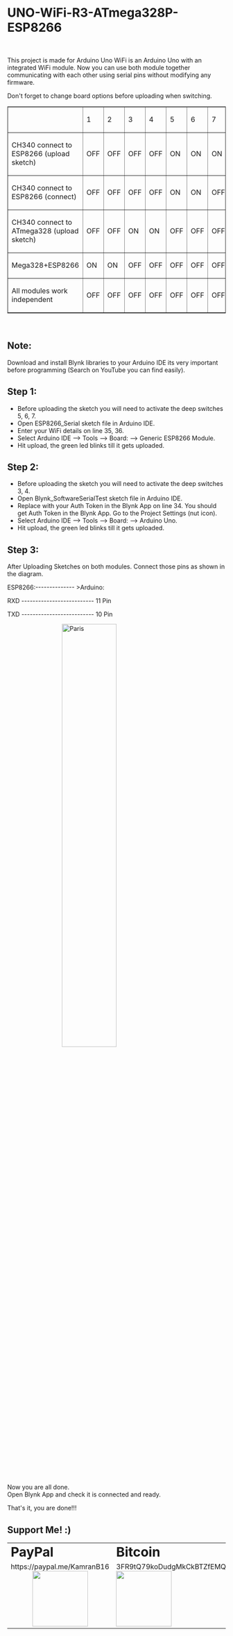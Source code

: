 # UNO-WiFi-R3-ATmega328P-ESP8266

<br />

This project is made for Arduino Uno WiFi is an Arduino Uno with an integrated WiFi module. Now you can use both module together communicating with each other using serial pins without modifying any firmware.

Don't forget to change board options before uploading when switching.

<table border="1" cellspacing="0" cellpadding="0">
<tbody>
<tr>
<td>
<p>&nbsp;</p>
</td>
<td>
<p>1</p>
</td>
<td>
<p>2</p>
</td>
<td>
<p>3</p>
</td>
<td>
<p>4</p>
</td>
<td>
<p>5</p>
</td>
<td>
<p>6</p>
</td>
<td>
<p>7</p>
</td>
<td>
<p>8</p>
</td>
</tr>
<tr>
<td>
<p>CH340 connect to ESP8266 (upload sketch)</p>
</td>
<td>
<p>OFF</p>
</td>
<td>
<p>OFF</p>
</td>
<td>
<p>OFF</p>
</td>
<td>
<p>OFF</p>
</td>
<td>
<p>ON</p>
</td>
<td>
<p>ON</p>
</td>
<td>
<p>ON</p>
</td>
<td>
<p>NoUSE</p>
</td>
</tr>
<tr>
<td>
<p>CH340 connect to ESP8266 (connect)</p>
</td>
<td>
<p>OFF</p>
</td>
<td>
<p>OFF</p>
</td>
<td>
<p>OFF</p>
</td>
<td>
<p>OFF</p>
</td>
<td>
<p>ON</p>
</td>
<td>
<p>ON</p>
</td>
<td>
<p>OFF</p>
</td>
<td>
<p>NoUSE</p>
</td>
</tr>
<tr>
<td>
<p>CH340 connect to ATmega328 (upload sketch)</p>
</td>
<td>
<p>OFF</p>
</td>
<td>
<p>OFF</p>
</td>
<td>
<p>ON</p>
</td>
<td>
<p>ON</p>
</td>
<td>
<p>OFF</p>
</td>
<td>
<p>OFF</p>
</td>
<td>
<p>OFF</p>
</td>
<td>
<p>NoUSE</p>
</td>
</tr>
<tr>
<td>
<p>Mega328+ESP8266</p>
</td>
<td>
<p>ON</p>
</td>
<td>
<p>ON</p>
</td>
<td>
<p>OFF</p>
</td>
<td>
<p>OFF</p>
</td>
<td>
<p>OFF</p>
</td>
<td>
<p>OFF</p>
</td>
<td>
<p>OFF</p>
</td>
<td>
<p>NoUSE</p>
</td>
</tr>
<tr>
<td>
<p>All modules work independent</p>
</td>
<td>
<p>OFF</p>
</td>
<td>
<p>OFF</p>
</td>
<td>
<p>OFF</p>
</td>
<td>
<p>OFF</p>
</td>
<td>
<p>OFF</p>
</td>
<td>
<p>OFF</p>
</td>
<td>
<p>OFF</p>
</td>
<td>
<p>NoUSE</p>
</td>
</tr>
</tbody>
</table>

<br />

## Note: 
Download and install Blynk libraries to your Arduino IDE its very important before programming (Search on YouTube you can find easily).

## Step 1:
- Before uploading the sketch you will need to activate the deep switches 5, 6, 7.
- Open ESP8266_Serial sketch file in Arduino IDE.
- Enter your WiFi details on line 35, 36.
- Select Arduino IDE --> Tools --> Board: --> Generic ESP8266 Module.
- Hit upload, the green led blinks till it gets uploaded.

## Step 2:
- Before uploading the sketch you will need to activate the deep switches 3, 4.
- Open Blynk_SoftwareSerialTest sketch file in Arduino IDE.
- Replace with your Auth Token in the Blynk App on line 34. 
  You should get Auth Token in the Blynk App.
  Go to the Project Settings (nut icon).
- Select Arduino IDE --> Tools --> Board: --> Arduino Uno.
- Hit upload, the green led blinks till it gets uploaded.




## Step 3:
After Uploading Sketches on both modules. Connect those pins as shown in the diagram. <br />

ESP8266:-------------- >Arduino: <br />

RXD -------------------------- 11 Pin <br />

TXD -------------------------- 10 Pin <br />


<img src="https://user-images.githubusercontent.com/23693439/118506781-0dfa4a80-b747-11eb-80cf-364dffe105fc.png" alt="Paris" style="display: block; margin-left: auto; margin-right: auto; width: 50%;">

<br />

Now you are all done.  <br />
Open Blynk App and check it is connected and ready.  <br />

That's it, you are done!!!  <br />




## Support Me! :)




<table border="0">
 <tr>
    <td><b style="font-size:30px">PayPal</b></td>
    <td><b style="font-size:30px">Bitcoin</b></td>
    <td><b style="font-size:30px">Ethereum</b></td>
 </tr>
 <tr>
   <td style="text-align:center;">
   https://paypal.me/KamranB16 <br />
   <img src="https://user-images.githubusercontent.com/23693439/118349412-f154eb80-b569-11eb-9aa9-d39cd2014b9d.png" width="128px" height="128px">
   </td>
   
   <td>
   3FR9tQ79koDudgMkCkBTZfEMQA6Hu4rj95 <br />
   <img src="https://user-images.githubusercontent.com/23693439/118349429-0893d900-b56a-11eb-87a0-947b454000d3.png" width="128px" height="128px">
   </td>
   
   <td>
   0xF1642b10fF95438a0F0aa026bc3daa1Ec998Cd8a <br />
   <img src="https://user-images.githubusercontent.com/23693439/118349438-15183180-b56a-11eb-844a-4bb85f36f8b2.png" width="128px" height="128px">
   </td>
  
    
 </tr>
</table>
